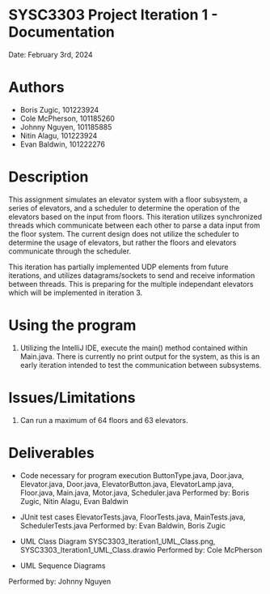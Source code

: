 # SYSC3303 Project Iteration 1 - Documentation
Date: February 3rd, 2024

# Authors
  - Boris Zugic,    101223924
  - Cole McPherson, 101185260
  - Johnny Nguyen,  101185885
  - Nitin Alagu,    101223924
  - Evan Baldwin,   101222276

# Description
This assignment simulates an elevator system with a floor subsystem, a series of elevators, and a scheduler to determine
the operation of the elevators based on the input from floors. This iteration utilizes synchronized threads which communicate
between each other to parse a data input from the floor system. The current design does not utilize the scheduler to determine
the usage of elevators, but rather the floors and elevators communicate through the scheduler. 

This iteration has partially implemented UDP elements from future iterations, and utilizes datagrams/sockets to send and receive
information between threads. This is preparing for the multiple independant elevators which will be implemented in iteration 3. 

# Using the program
1) Utilizing the IntelliJ IDE, execute the main() method contained within Main.java.
There is currently no print output for the system, as this is an early iteration
intended to test the communication between subsystems.

# Issues/Limitations
1. Can run a maximum of 64 floors and 63 elevators.

# Deliverables
  - Code necessary for program execution
    ButtonType.java, Door.java, Elevator.java, Door.java, ElevatorButton.java, ElevatorLamp.java,
    Floor.java, Main.java, Motor.java, Scheduler.java
  Performed by: Boris Zugic, Nitin Alagu, Evan Baldwin

  - JUnit test cases
    ElevatorTests.java, FloorTests.java, MainTests.java, SchedulerTests.java
  Performed by: Evan Baldwin, Boris Zugic

  - UML Class Diagram
    SYSC3303_Iteration1_UML_Class.png, SYSC3303_Iteration1_UML_Class.drawio
  Performed by: Cole McPherson

  - UML Sequence Diagrams

  Performed by: Johnny Nguyen
